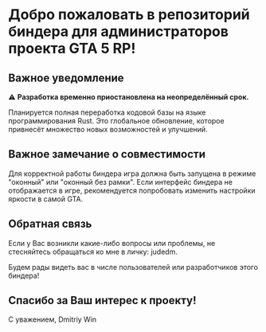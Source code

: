 # Добро пожаловать в репозиторий биндера для администраторов проекта GTA 5 RP! 

## Важное уведомление

⚠️ **Разработка временно приостановлена на неопределённый срок.**

Планируется полная переработка кодовой базы на языке программирования Rust. Это глобальное обновление, которое привнесёт множество новых возможностей и улучшений.

## Важное замечание о совместимости

Для корректной работы биндера игра должна быть запущена в режиме "оконный" или "оконный без рамки". Если интерфейс биндера не отображается в игре, рекомендуется попробовать изменить настройки яркости в самой GTA.

## Обратная связь

Если у Вас возникли какие-либо вопросы или проблемы, не стесняйтесь обращаться ко мне в личку: judedm.

Будем рады видеть вас в числе пользователей или разработчиков этого биндера!

## Спасибо за Ваш интерес к проекту!

С уважением,
Dmitriy Win
